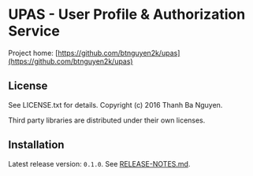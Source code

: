 UPAS - User Profile & Authorization Service
===========================================

Project home:
[https://github.com/btnguyen2k/upas](https://github.com/btnguyen2k/upas)


## License ##

See LICENSE.txt for details. Copyright (c) 2016 Thanh Ba Nguyen.

Third party libraries are distributed under their own licenses.


## Installation #

Latest release version: `0.1.0`. See [RELEASE-NOTES.md](RELEASE-NOTES.md).
